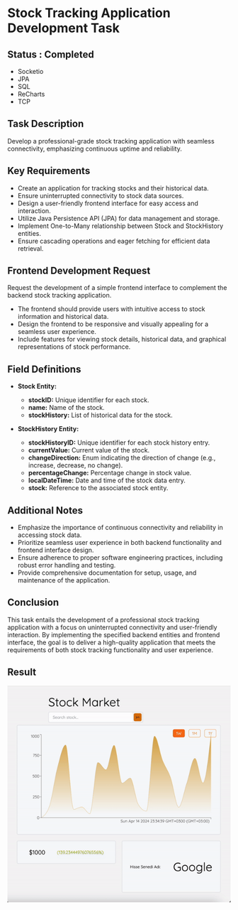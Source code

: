 # Stock Tracking Application Development Task

## Status : Completed
  - Socketio
  - JPA
  - SQL
  - ReCharts
  - TCP

## Task Description
Develop a professional-grade stock tracking application with seamless connectivity, emphasizing continuous uptime and reliability.

## Key Requirements
- Create an application for tracking stocks and their historical data.
- Ensure uninterrupted connectivity to stock data sources.
- Design a user-friendly frontend interface for easy access and interaction.
- Utilize Java Persistence API (JPA) for data management and storage.
- Implement One-to-Many relationship between Stock and StockHistory entities.
- Ensure cascading operations and eager fetching for efficient data retrieval.

## Frontend Development Request
Request the development of a simple frontend interface to complement the backend stock tracking application.
- The frontend should provide users with intuitive access to stock information and historical data.
- Design the frontend to be responsive and visually appealing for a seamless user experience.
- Include features for viewing stock details, historical data, and graphical representations of stock performance.

## Field Definitions
- **Stock Entity:**
  - **stockID:** Unique identifier for each stock.
  - **name:** Name of the stock.
  - **stockHistory:** List of historical data for the stock.

- **StockHistory Entity:**
  - **stockHistoryID:** Unique identifier for each stock history entry.
  - **currentValue:** Current value of the stock.
  - **changeDirection:** Enum indicating the direction of change (e.g., increase, decrease, no change).
  - **percentageChange:** Percentage change in stock value.
  - **localDateTime:** Date and time of the stock data entry.
  - **stock:** Reference to the associated stock entity.

## Additional Notes
- Emphasize the importance of continuous connectivity and reliability in accessing stock data.
- Prioritize seamless user experience in both backend functionality and frontend interface design.
- Ensure adherence to proper software engineering practices, including robust error handling and testing.
- Provide comprehensive documentation for setup, usage, and maintenance of the application.

## Conclusion
This task entails the development of a professional stock tracking application with a focus on uninterrupted connectivity and user-friendly interaction. By implementing the specified backend entities and frontend interface, the goal is to deliver a high-quality application that meets the requirements of both stock tracking functionality and user experience.
## Result 
![Stock Tracking Application Result](https://github.com/yasinenessisik/java-spring-task3-StockMarketTracking/blob/main/result.gif)
